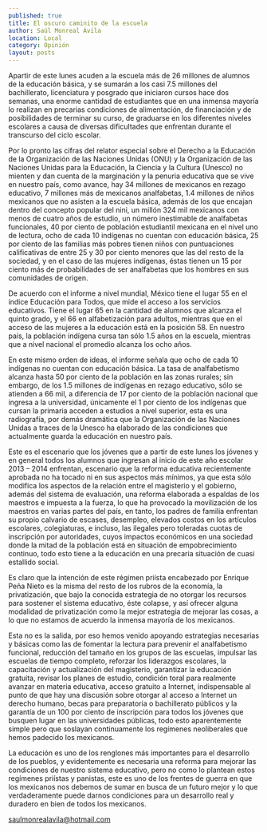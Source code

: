 ```yaml
---
published: true
title: El oscuro caminito de la escuela
author: Saúl Monreal Ávila
location: Local
category: Opinión
layout: posts
---
```


Apartir de este lunes acuden a la escuela más de 26 millones de alumnos de la educación básica, y se sumarán a los casi 7.5 millones del bachillerato, licenciatura y posgrado que iniciaron cursos hace dos semanas, una enorme cantidad de estudiantes que en una inmensa mayoría lo realizan en precarias condiciones de alimentación, de financiación y de posibilidades de terminar su curso, de graduarse en los diferentes niveles escolares a causa de diversas dificultades que enfrentan durante el transcurso del ciclo escolar.

Por lo pronto las cifras del relator especial sobre el Derecho a la Educación de la Organización de las Naciones Unidas (ONU) y la Organización de las Naciones Unidas para la Educación, la Ciencia y la Cultura (Unesco) no mienten y dan cuenta de la marginación y la penuria educativa que se vive en nuestro país, como avance, hay 34 millones de mexicanos en rezago educativo, 7 millones más de mexicanos analfabetas, 1.4 millones de niños mexicanos que no asisten a la escuela básica, además de los que encajan dentro del concepto popular del nini, un millón 324 mil mexicanos con menos de cuatro años de estudio, un número inestimable de analfabetas funcionales, 40 por ciento de población estudiantil mexicana en el nivel uno de lectura, ocho de cada 10 indígenas no cuentan con educación básica, 25 por ciento de las familias más pobres tienen niños con puntuaciones calificativas de entre 25 y 30 por ciento menores que las del resto de la sociedad, y en el caso de las mujeres indígenas, éstas tienen un 15 por ciento más de probabilidades de ser analfabetas que los hombres en sus comunidades de origen.

De acuerdo con el informe a nivel mundial, México tiene el lugar 55 en el índice Educación para Todos, que mide el acceso a los servicios educativos. Tiene el lugar 65 en la cantidad de alumnos que alcanza el quinto grado, y el 66 en alfabetización para adultos, mientras que en el acceso de las mujeres a la educación está en la posición 58. En nuestro país, la población indígena cursa tan sólo 1.5 años en la escuela, mientras que a nivel nacional el promedio alcanza los ocho años.

En este mismo orden de ideas, el informe señala que ocho de cada 10 indígenas no cuentan con educación básica. La tasa de analfabetismo alcanza hasta 50 por ciento de la población en las zonas rurales; sin embargo, de los 1.5 millones de indígenas en rezago educativo, sólo se atienden a 66 mil, a diferencia de 17 por ciento de la población nacional que ingresa a la universidad, únicamente el 1 por ciento de los indígenas que cursan la primaria acceden a estudios a nivel superior, esta es una radiografía, por demás dramática que la Organización de las Naciones Unidas a traces de la Unesco ha elaborado de las condiciones que actualmente guarda la educación en nuestro país.

Este es el escenario que los jóvenes que a partir de este lunes los jóvenes y en general todos los alumnos que ingresan al inicio de este año escolar 2013 – 2014 enfrentan, escenario que la reforma educativa recientemente aprobada no ha tocado ni en sus aspectos más mínimos, ya que esta sólo modifica los aspectos de la relación entre el magisterio y el gobierno, además del sistema de evaluación, una reforma elaborada a espaldas de los maestros e impuesta a la fuerza, lo que ha provocado la movilización de los maestros en varias partes del país, en tanto, los padres de familia enfrentan su propio calvario de escases, desempleo, elevados costos en los artículos escolares, colegiaturas, e incluso, las ilegales pero toleradas cuotas de inscripción por autoridades, cuyos impactos económicos en una sociedad donde la mitad de la población está en situación de empobrecimiento continuo, todo esto tiene a la educación en una precaria situación de cuasi estallido social. 

Es claro que la intención de este régimen priísta encabezado por Enrique Peña Nieto es la misma del resto de los rubros de la economía, la privatización, que bajo la conocida estrategia de no otorgar los recursos para sostener el sistema educativo, éste colapse, y así ofrecer alguna modalidad de privatización como la mejor estrategia de mejorar las cosas, a lo que no estamos de acuerdo la inmensa mayoría de los mexicanos.

Esta no es la salida, por eso hemos venido apoyando estrategias necesarias y básicas como las de fomentar la lectura para prevenir el analfabetismo funcional, reducción del tamaño en los grupos de las escuelas, impulsar las escuelas de tiempo completo, reforzar los liderazgos escolares, la capacitación y actualización del magisterio, garantizar la educación gratuita, revisar los planes de estudio, condición toral para realmente avanzar en materia educativa, acceso gratuito a Internet, indispensable al punto de que hay una discusión sobre otorgar al acceso a Internet un derecho humano, becas para preparatoria o bachillerato públicos y la garantía de un 100 por ciento de inscripción para todos los jóvenes que busquen lugar en las universidades públicas, todo esto aparentemente simple pero que soslayan continuamente los regímenes neoliberales que hemos padecido los mexicanos.

La educación es uno de los renglones más importantes para el desarrollo de los pueblos, y evidentemente es necesaria una reforma para mejorar las condiciones de nuestro sistema educativo, pero no como lo plantean estos regímenes priístas y panistas, este es uno de los frentes de guerra en que los mexicanos nos debemos de sumar en busca de un futuro mejor y lo que verdaderamente puede darnos condiciones para un desarrollo real y duradero en bien de todos los mexicanos. 

saulmonrealavila@hotmail.com
